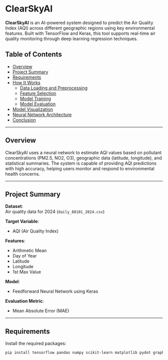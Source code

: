 # ClearSkyAI

**ClearSkyAI** is an AI-powered system designed to predict the Air Quality Index (AQI) across different geographic regions using key environmental features. Built with TensorFlow and Keras, this tool supports real-time air quality monitoring through deep learning regression techniques.

## Table of Contents

- [Overview](#overview)
- [Project Summary](#project-summary)
- [Requirements](#requirements)
- [How It Works](#how-it-works)
  - [Data Loading and Preprocessing](#1-data-loading-and-preprocessing)
  - [Feature Selection](#2-feature-selection)
  - [Model Training](#3-model-training)
  - [Model Evaluation](#4-model-evaluation)
- [Model Visualization](#model-visualization)
- [Neural Network Architecture](#neural-network-architecture)
- [Conclusion](#conclusion)

---

## Overview

ClearSkyAI uses a neural network to estimate AQI values based on pollutant concentrations (PM2.5, NO2, O3), geographic data (latitude, longitude), and statistical summaries. The system is capable of providing AQI predictions with high accuracy, helping users monitor and respond to environmental health concerns.

---

## Project Summary

**Dataset**:  
Air quality data for 2024 (`daily_88101_2024.csv`)

**Target Variable**:  
- AQI (Air Quality Index)

**Features**:  
- Arithmetic Mean  
- Day of Year  
- Latitude  
- Longitude  
- 1st Max Value

**Model**:  
- Feedforward Neural Network using Keras

**Evaluation Metric**:  
- Mean Absolute Error (MAE)

---

## Requirements

Install the required packages:

```bash
pip install tensorflow pandas numpy scikit-learn matplotlib pydot graphviz


